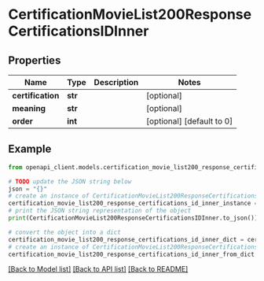 # CertificationMovieList200ResponseCertificationsIDInner


## Properties

Name | Type | Description | Notes
------------ | ------------- | ------------- | -------------
**certification** | **str** |  | [optional] 
**meaning** | **str** |  | [optional] 
**order** | **int** |  | [optional] [default to 0]

## Example

```python
from openapi_client.models.certification_movie_list200_response_certifications_id_inner import CertificationMovieList200ResponseCertificationsIDInner

# TODO update the JSON string below
json = "{}"
# create an instance of CertificationMovieList200ResponseCertificationsIDInner from a JSON string
certification_movie_list200_response_certifications_id_inner_instance = CertificationMovieList200ResponseCertificationsIDInner.from_json(json)
# print the JSON string representation of the object
print(CertificationMovieList200ResponseCertificationsIDInner.to_json())

# convert the object into a dict
certification_movie_list200_response_certifications_id_inner_dict = certification_movie_list200_response_certifications_id_inner_instance.to_dict()
# create an instance of CertificationMovieList200ResponseCertificationsIDInner from a dict
certification_movie_list200_response_certifications_id_inner_from_dict = CertificationMovieList200ResponseCertificationsIDInner.from_dict(certification_movie_list200_response_certifications_id_inner_dict)
```
[[Back to Model list]](../README.md#documentation-for-models) [[Back to API list]](../README.md#documentation-for-api-endpoints) [[Back to README]](../README.md)


